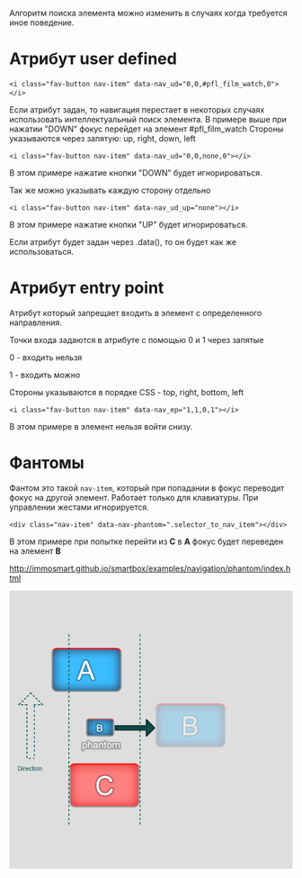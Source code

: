 Алгоритм поиска элемента можно изменить в случаях когда требуется иное поведение.




# Атрибут user defined

```
<i class="fav-button nav-item" data-nav_ud="0,0,#pfl_film_watch,0"></i>
```

Если атрибут задан, то навигация перестает в некоторых случаях использовать интеллектуальный поиск элемента. В примере выше при нажатии "DOWN" фокус перейдет на элемент #pfl_film_watch
Стороны указываются через запятую: up, right, down, left

```
<i class="fav-button nav-item" data-nav_ud="0,0,none,0"></i>
```

В этом примере нажатие кнопки "DOWN" будет игнорироваться.

Так же можно указывать каждую сторону отдельно

```
<i class="fav-button nav-item" data-nav_ud_up="none"></i>
```

В этом примере нажатие кнопки "UP" будет игнорироваться.

Если атрибут будет задан через .data(), то он будет как же использоваться.





# Атрибут entry point

Атрибут который запрещает входить в элемент с определенного направления.

Точки входа задаются в атрибуте с помощью 0 и 1 через запятые

0 - входить нельзя

1 - входить можно

Стороны указываются в порядке CSS - top, right, bottom, left

```
<i class="fav-button nav-item" data-nav_ep="1,1,0,1"></i>
```
В этом примере в элемент нельзя войти снизу.





# Фантомы

Фантом это такой `nav-item`, который при попадании в фокус переводит фокус на другой элемент. Работает только для клавиатуры. При управлении жестами игнорируется.

```
<div class="nav-item" data-nav-phantom=".selector_to_nav_item"></div>
```

В этом примере при попытке перейти из **С** в **A**  фокус будет переведен на элемент **B**

http://immosmart.github.io/smartbox/examples/navigation/phantom/index.html

![slide7](nav_slides/slide7.png)

